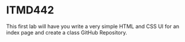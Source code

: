 # ITMD442
This first lab will have you write a very simple HTML and CSS UI for an index page and create a
class GitHub Repository.